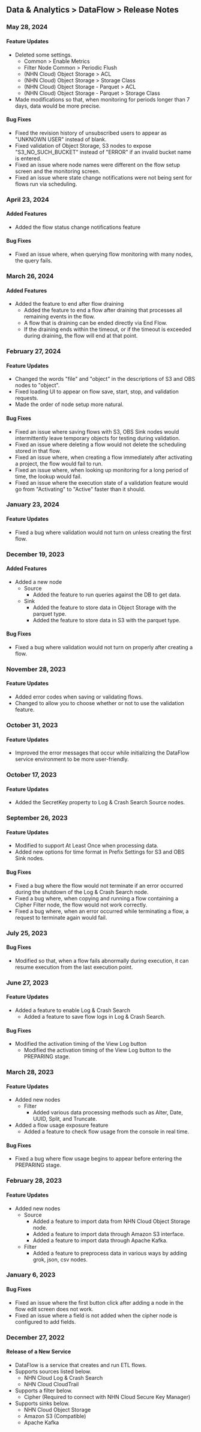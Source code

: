 ## Data & Analytics > DataFlow > Release Notes

### May 28, 2024
#### Feature Updates
* Deleted some settings.
  * Common > Enable Metrics
  * Filter Node Common > Periodic Flush
  * (NHN Cloud) Object Storage > ACL
  * (NHN Cloud) Object Storage > Storage Class
  * (NHN Cloud) Object Storage - Parquet > ACL
  * (NHN Cloud) Object Storage - Parquet > Storage Class
* Made modifications so that, when monitoring for periods longer than 7 days, data would be more precise.

#### Bug Fixes
* Fixed the revision history of unsubscribed users to appear as "UNKNOWN USER" instead of blank.
* Fixed validation of Object Storage, S3 nodes to expose "S3_NO_SUCH_BUCKET" instead of "ERROR" if an invalid bucket name is entered.
* Fixed an issue where node names were different on the flow setup screen and the monitoring screen.
* Fixed an issue where state change notifications were not being sent for flows run via scheduling.

### April 23, 2024
#### Added Features
* Added the flow status change notifications feature

#### Bug Fixes
* Fixed an issue where, when querying flow monitoring with many nodes, the query fails.

### March 26, 2024
#### Added Features
* Added the feature to end after flow draining
    * Added the feature to end a flow after draining that processes all remaining events in the flow.
    * A flow that is draining can be ended directly via End Flow.
    * If the draining ends within the timeout, or if the timeout is exceeded during draining, the flow will end at that point.

### February 27, 2024
#### Feature Updates
* Changed the words "file" and "object" in the descriptions of S3 and OBS nodes to "object".
* Fixed loading UI to appear on flow save, start, stop, and validation requests.
* Made the order of node setup more natural.

#### Bug Fixes
* Fixed an issue where saving flows with S3, OBS Sink nodes would intermittently leave temporary objects for testing during validation.
* Fixed an issue where deleting a flow would not delete the scheduling stored in that flow.
* Fixed an issue where, when creating a flow immediately after activating a project, the flow would fail to run.
* Fixed an issue where, when looking up monitoring for a long period of time, the lookup would fail.
* Fixed an issue where the execution state of a validation feature would go from "Activating" to "Active" faster than it should.

### January 23, 2024
#### Feature Updates
* Fixed a bug where validation would not turn on unless creating the first flow.

### December 19, 2023
#### Added Features
* Added a new node
    * Source
        * Added the feature to run queries against the DB to get data.
    * Sink
        * Added the feature to store data in Object Storage with the parquet type.
        * Added the feature to store data in S3 with the parquet type.

#### Bug Fixes
* Fixed a bug where validation would not turn on properly after creating a flow.

### November 28, 2023
#### Feature Updates
* Added error codes when saving or validating flows.
* Changed to allow you to choose whether or not to use the validation feature.

### October 31, 2023
#### Feature Updates
* Improved the error messages that occur while initializing the DataFlow service environment to be more user-friendly.

### October 17, 2023
#### Feature Updates
* Added the SecretKey property to Log & Crash Search Source nodes.

### September 26, 2023
#### Feature Updates
* Modified to support At Least Once when processing data.
* Added new options for time format in Prefix Settings for S3 and OBS Sink nodes.

#### Bug Fixes
* Fixed a bug where the flow would not terminate if an error occurred during the shutdown of the Log & Crash Search node.
* Fixed a bug where, when copying and running a flow containing a Cipher Filter node, the flow would not work correctly.
* Fixed a bug where, when an error occurred while terminating a flow, a request to terminate again would fail.

### July 25, 2023

#### Bug Fixes

* Modified so that, when a flow fails abnormally during execution, it can resume execution from the last execution point.

### June 27, 2023

#### Feature Updates
* Added a feature to enable Log & Crash Search
  * Added a feature to save flow logs in Log & Crash Search.

#### Bug Fixes
* Modified the activation timing of the View Log button
  * Modified the activation timing of the View Log button to the PREPARING stage.

### March 28, 2023

#### Feature Updates

* Added new nodes
    * Filter
        * Added various data processing methods such as Alter, Date, UUID, Split, and Truncate.
* Added a flow usage exposure feature
    * Added a feature to check flow usage from the console in real time.

#### Bug Fixes

* Fixed a bug where flow usage begins to appear before entering the PREPARING stage.

### February 28, 2023

#### Feature Updates

* Added new nodes
    * Source
        * Added a feature to import data from NHN Cloud Object Storage node.
        * Added a feature to import data through Amazon S3 interface.
        * Added a feature to import data through Apache Kafka.
    * Filter
        * Added a feature to preprocess data in various ways by adding grok, json, csv nodes.

### January 6, 2023

#### Bug Fixes

* Fixed an issue where the first button click after adding a node in the flow edit screen does not work.
* Fixed an issue where a field is not added when the cipher node is configured to add fields.

### December 27, 2022

#### Release of a New Service

* DataFlow is a service that creates and run ETL flows.
* Supports sources listed below.
    * NHN Cloud Log & Crash Search
    * NHN Cloud CloudTrail
* Supports a filter below.
    * Cipher (Required to connect with NHN Cloud Secure Key Manager)
* Supports sinks below.
    * NHN Cloud Object Storage
    * Amazon S3 (Compatible)
    * Apache Kafka